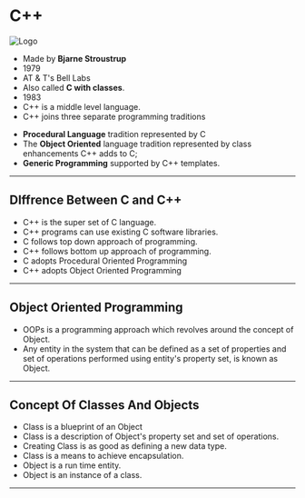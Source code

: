 # C++

![Logo](https://avatars.githubusercontent.com/u/13841574?s=400&v=4)

* Made by **Bjarne Stroustrup**
* 1979
* AT & T's Bell Labs
* Also called **C with classes**.
* 1983
* C++ is a middle level language.
* C++ joins three separate programming traditions
- **Procedural Language** tradition represented by C
- The **Object Oriented** language tradition represented by class enhancements C++ adds to C;
- **Generic Programming** supported by C++ templates.

<hr>

## DIffrence Between C and C++

* C++ is the super set of C language.
* C++ programs can use existing C software libraries.
* C follows top down approach of programming.
* C++ follows bottom up approach of programming.
* C adopts Procedural Oriented Programming
* C++ adopts Object Oriented Programming

<hr>

## Object Oriented Programming

* OOPs is a programming approach which revolves around the concept of Object.
* Any entity in the system that can be defined as a set of properties and set of operations performed using entity's property set, is known as Object.

<hr>

## Concept Of Classes And Objects

* Class is a blueprint of an Object
* Class is a description of Object's property set and set of operations.
* Creating Class is as good as defining a new data type.
* Class is a means to achieve encapsulation.
* Object is a run time entity.
* Object is an instance of a class.

<hr>

